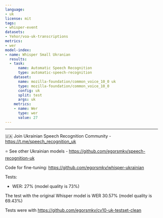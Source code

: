 ```yaml
---
language:
- uk
license: mit
tags:
- whisper-event
datasets:
- Yehor/voa-uk-transcriptions
metrics:
- wer
model-index:
- name: Whisper Small Ukranian
  results:
  - task:
      name: Automatic Speech Recognition
      type: automatic-speech-recognition
    dataset:
      name: mozilla-foundation/common_voice_10_0 uk
      type: mozilla-foundation/common_voice_10_0
      config: uk
      split: test
      args: uk
    metrics:
    - name: Wer
      type: wer
      value: 27
---
```

---

🇺🇦 Join Ukrainian Speech Recognition Community - https://t.me/speech_recognition_uk

⭐ See other Ukrainian models - https://github.com/egorsmkv/speech-recognition-uk

Code for fine-tuning: https://github.com/egorsmkv/whisper-ukrainian

Tests:

- WER: 27% (model quality is 73%)

The test with the original Whisper model is WER 30.57% (model quality is 69.43%)

Tests were with https://github.com/egorsmkv/cv10-uk-testset-clean
